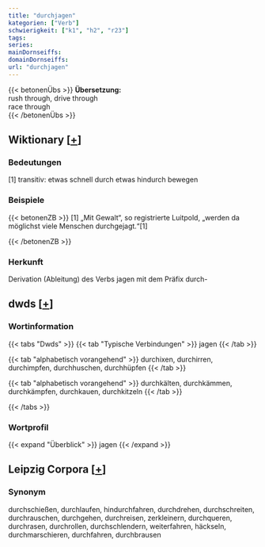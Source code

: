 ```yaml
---
title: "durchjagen"
kategorien: ["Verb"]
schwierigkeit: ["k1", "h2", "r23"]
tags:
series:
mainDornseiffs:
domainDornseiffs:
url: "durchjagen"
---
```


{{< betonenÜbs >}}
**Übersetzung:**  
rush through, drive  through  
race  through  
{{< /betonenÜbs >}}

## Wiktionary [[+](https://de.wiktionary.org/wiki/durchjagen)]

### Bedeutungen
[1] transitiv: etwas schnell durch etwas hindurch bewegen  

### Beispiele
{{< betonenZB >}}
[1] „Mit Gewalt“, so registrierte Luitpold, „werden da möglichst viele Menschen durchgejagt.“[1]  

{{< /betonenZB >}}
### Herkunft
Derivation (Ableitung) des Verbs jagen mit dem Präfix durch-  



## dwds [[+](https://www.dwds.de/wb/durchjagen)]

### Wortinformation
{{< tabs "Dwds" >}}
{{< tab "Typische Verbindungen" >}}
jagen
{{< /tab >}}

{{< tab "alphabetisch vorangehend" >}}
durchixen, durchirren, durchimpfen, durchhuschen, durchhüpfen
{{< /tab >}}

{{< tab "alphabetisch vorangehend" >}}
durchkälten, durchkämmen, durchkämpfen, durchkauen, durchkitzeln
{{< /tab >}}

{{< /tabs >}}

### Wortprofil
{{< expand "Überblick" >}} jagen {{< /expand >}}

## Leipzig Corpora [[+](https://corpora.uni-leipzig.de/en/res?word=durchjagen&corpusId=deu_newscrawl-public_2018)]


### Synonym
durchschießen, durchlaufen, hindurchfahren, durchdrehen, durchschreiten, durchrauschen, durchgehen, durchreisen, zerkleinern, durchqueren, durchrasen, durchrollen, durchschlendern, weiterfahren, häckseln, durchmarschieren, durchfahren, durchbrausen

